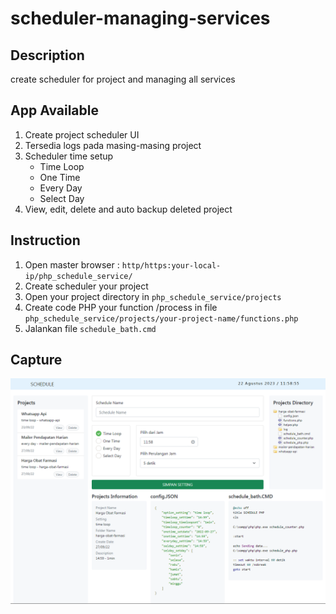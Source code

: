 # scheduler-managing-services
## Description
create scheduler for project and managing all services

## App Available
1. Create project scheduler UI
2. Tersedia logs pada masing-masing project
3. Scheduler time setup
   - Time Loop
   - One Time
   - Every Day
   - Select Day
4. View, edit, delete and auto backup deleted project

## Instruction
1. Open master browser : `http/https:your-local-ip/php_schedule_service/`
2. Create scheduler your project
3. Open your project directory in `php_schedule_service/projects`
4. Create code PHP your function /process in file `php_schedule_service/projects/your-project-name/functions.php`
5. Jalankan file `schedule_bath.cmd`

## Capture
<img src="scheduler-service.png"/>
